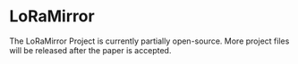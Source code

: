 # LoRaMirror
The LoRaMirror Project is currently partially open-source. More project files will be released after the paper is accepted.
